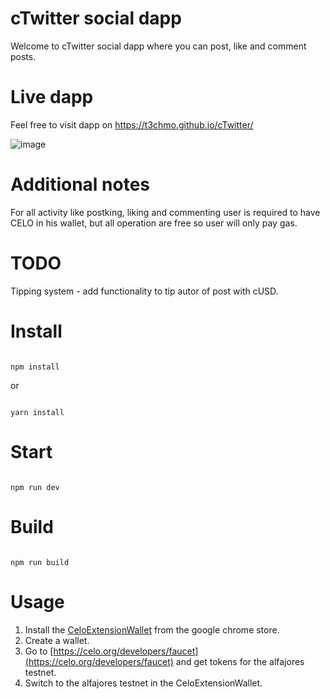 # cTwitter social dapp
Welcome to cTwitter social dapp where you can post, like and comment posts. 

# Live dapp
Feel free to visit dapp on
https://t3chmo.github.io/cTwitter/

![image](https://user-images.githubusercontent.com/38141864/136324220-d46378f7-f86f-48d3-81cf-928f89ee75ab.png)

# Additional notes
For all activity like postking, liking and commenting user is required to have CELO in his wallet, but all operation are free so user will only pay gas.

# TODO

Tipping system - add functionality to tip autor of post with cUSD. 

# Install

```

npm install

```

or 

```

yarn install

```

# Start

```

npm run dev

```

# Build

```

npm run build

```
# Usage
1. Install the [CeloExtensionWallet](https://chrome.google.com/webstore/detail/celoextensionwallet/kkilomkmpmkbdnfelcpgckmpcaemjcdh?hl=en) from the google chrome store.
2. Create a wallet.
3. Go to [https://celo.org/developers/faucet](https://celo.org/developers/faucet) and get tokens for the alfajores testnet.
4. Switch to the alfajores testnet in the CeloExtensionWallet.
